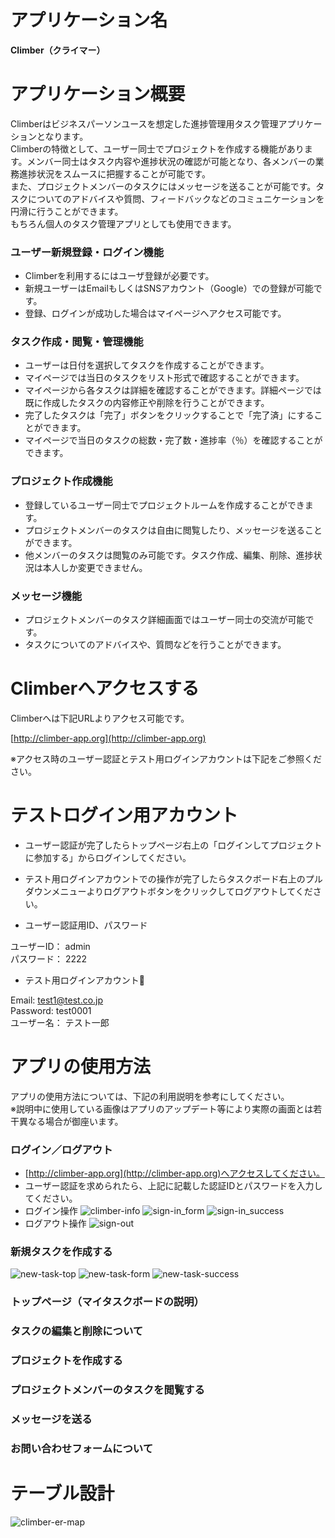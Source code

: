 # アプリケーション名

**Climber（クライマー）**

# アプリケーション概要

Climberはビジネスパーソンユースを想定した進捗管理用タスク管理アプリケーションとなります。  
Climberの特徴として、ユーザー同士でプロジェクトを作成する機能があります。メンバー同士はタスク内容や進捗状況の確認が可能となり、各メンバーの業務進捗状況をスムースに把握することが可能です。  
また、プロジェクトメンバーのタスクにはメッセージを送ることが可能です。タスクについてのアドバイスや質問、フィードバックなどのコミュニケーションを円滑に行うことができます。  
もちろん個人のタスク管理アプリとしても使用できます。

### ユーザー新規登録・ログイン機能

- Climberを利用するにはユーザ登録が必要です。
- 新規ユーザーはEmailもしくはSNSアカウント（Google）での登録が可能です。
- 登録、ログインが成功した場合はマイページへアクセス可能です。

### タスク作成・閲覧・管理機能

- ユーザーは日付を選択してタスクを作成することができます。
- マイページでは当日のタスクをリスト形式で確認することができます。
- マイページから各タスクは詳細を確認することができます。詳細ページでは既に作成したタスクの内容修正や削除を行うことができます。
- 完了したタスクは「完了」ボタンをクリックすることで「完了済」にすることができます。
- マイページで当日のタスクの総数・完了数・進捗率（％）を確認することができます。

### プロジェクト作成機能
- 登録しているユーザー同士でプロジェクトルームを作成することができます。
- プロジェクトメンバーのタスクは自由に閲覧したり、メッセージを送ることができます。
- 他メンバーのタスクは閲覧のみ可能です。タスク作成、編集、削除、進捗状況は本人しか変更できません。

### メッセージ機能
- プロジェクトメンバーのタスク詳細画面ではユーザー同士の交流が可能です。
- タスクについてのアドバイスや、質問などを行うことができます。

# Climberへアクセスする

Climberへは下記URLよりアクセス可能です。

[http://climber-app.org](http://climber-app.org)

※アクセス時のユーザー認証とテスト用ログインアカウントは下記をご参照ください。

# テストログイン用アカウント
- ユーザー認証が完了したらトップページ右上の「ログインしてプロジェクトに参加する」からログインしてください。  
- テスト用ログインアカウントでの操作が完了したらタスクボード右上のプルダウンメニューよりログアウトボタンをクリックしてログアウトしてください。

- ユーザー認証用ID、パスワード  

ユーザーID： admin  
パスワード： 2222  

- テスト用ログインアカウント

Email: test1@test.co.jp  
Password: test0001  
ユーザー名： テスト一郎  

# アプリの使用方法

アプリの使用方法については、下記の利用説明を参考にしてください。  
※説明中に使用している画像はアプリのアップデート等により実際の画面とは若干異なる場合が御座います。

### ログイン／ログアウト
- [http://climber-app.org](http://climber-app.org)へアクセスしてください。  
- ユーザー認証を求められたら、上記に記載した認証IDとパスワードを入力してください。
- ログイン操作
![climber-info](https://user-images.githubusercontent.com/71310171/98444182-af2e9580-2153-11eb-916e-5232641dba30.jpg)
![sign-in_form](https://user-images.githubusercontent.com/71310171/98444186-b8b7fd80-2153-11eb-9d53-aeade882c9ef.jpg)
![sign-in_success](https://user-images.githubusercontent.com/71310171/98444191-be154800-2153-11eb-8107-4782aac9cd8b.jpg)
- ログアウト操作
![sign-out](https://user-images.githubusercontent.com/71310171/98444193-c077a200-2153-11eb-9766-d8fa5afb9fc4.jpg)
### 新規タスクを作成する
![new-task-top](https://user-images.githubusercontent.com/71310171/98444354-94105580-2154-11eb-87f7-1f8e0e4f6602.jpg)
![new-task-form](https://user-images.githubusercontent.com/71310171/98444357-970b4600-2154-11eb-8fae-4c2f7dd87508.jpg)
![new-task-success](https://user-images.githubusercontent.com/71310171/98444359-983c7300-2154-11eb-8b8b-8c8b5abc9d2f.jpg)
### トップページ（マイタスクボードの説明）

### タスクの編集と削除について

### プロジェクトを作成する

### プロジェクトメンバーのタスクを閲覧する

### メッセージを送る

### お問い合わせフォームについて

# テーブル設計
![climber-er-map](https://user-images.githubusercontent.com/71310171/98438581-8647d980-212e-11eb-9e69-0f28d6063d06.png)
